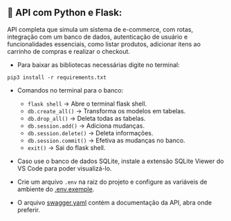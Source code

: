 
## 🐍 API com Python e Flask:
API completa que simula um sistema de e-commerce, com rotas, integração com um banco de dados, 
autenticação de usuário e funcionalidades essenciais, como listar produtos, adicionar itens ao 
carrinho de compras e realizar o checkout.

- Para baixar as bibliotecas necessárias digite no terminal:
```
pip3 install -r requirements.txt
```
- Comandos no terminal para o banco:
    - `flask shell` -> Abre o terminal flask shell.
    - `db.create_all()` -> Transforma os modelos em tabelas.
    - `db.drop_all()` -> Deleta todas as tabelas.
    - `db.session.add()` -> Adiciona mudanças.
    - `db.session.delete()` -> Deleta informações.
    - `db.session.commit()` -> Efetiva as mudanças no banco.
    - `exit()` -> Sai do flask shell.

- Caso use o banco de dados SQLite, instale a extensão SQLite Viewer do VS Code para poder visualizá-lo.
- Crie um arquivo `.env` na raiz do projeto e configure as variáveis de ambiente do [.env.exemple](.env.exemple).
- O arquivo [swagger.yaml](swagger.yaml) contém a documentação da API, abra onde preferir.